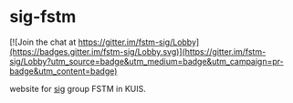 # sig-fstm

[![Join the chat at https://gitter.im/fstm-sig/Lobby](https://badges.gitter.im/fstm-sig/Lobby.svg)](https://gitter.im/fstm-sig/Lobby?utm_source=badge&utm_medium=badge&utm_campaign=pr-badge&utm_content=badge)

website for [sig](https://sig-fstm.rhcloud.com/) group FSTM in KUIS.